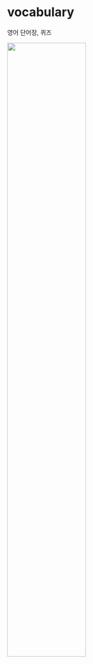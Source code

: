 # vocabulary
영어 단어장, 퀴즈



<img src="https://github.com/dev-learning1/vocabulary/assets/115637631/2d491756-fa20-4355-9c1c-e62134ea569d" width="60%" height="60%">
